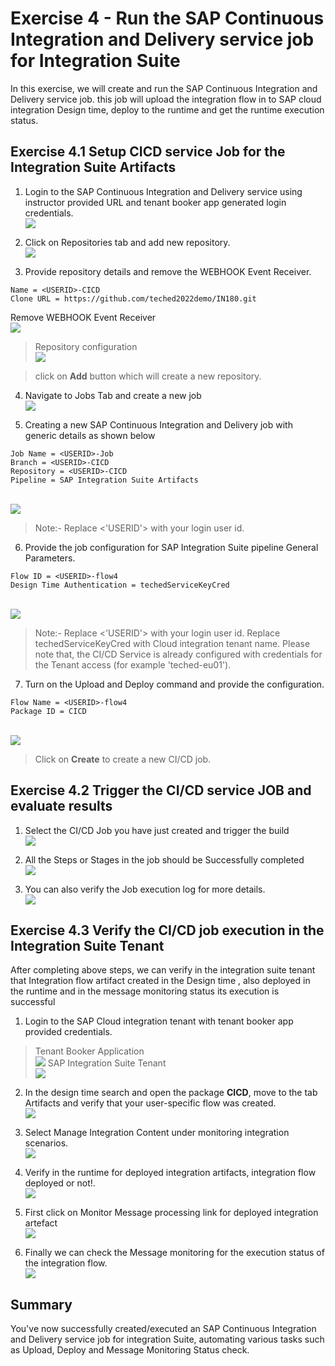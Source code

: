 # Exercise 4 - Run the SAP Continuous Integration and Delivery service job for Integration Suite

In this exercise, we will create and run the SAP Continuous Integration and Delivery service job. this job will upload the integration flow in to SAP cloud integration Design time, deploy to the runtime and get the runtime execution status.

## Exercise 4.1 Setup CICD service Job for the Integration Suite Artifacts

1. Login to the SAP Continuous Integration and Delivery service using instructor provided URL and tenant booker app generated login credentials.
<br>![](/exercises/ex4/images/cicdLogin.png)

2. Click on Repositories tab and add new repository.
<br>![](/exercises/ex4/images/createRepo.png)

3. Provide repository details and remove the WEBHOOK Event Receiver.
```
Name = <USERID>-CICD
Clone URL = https://github.com/teched2022demo/IN180.git
```
Remove WEBHOOK Event Receiver
<br>![](/exercises/ex4/images/RemoveWebhook.png)
>Repository configuration
<br>![](/exercises/ex4/images/repodetails.png)

 >click on **Add** button which will create a new repository.

4. Navigate to Jobs Tab and create a new job
<br>![](/exercises/ex4/images/JobsTab.png)

5. Creating a new SAP Continuous Integration and Delivery job with  generic details as shown below
```
Job Name = <USERID>-Job
Branch = <USERID>-CICD
Repository = <USERID>-CICD
Pipeline = SAP Integration Suite Artifacts
```
<br>![](/exercises/ex4/images/cicdjobcreate.png)
>Note:- Replace <'USERID'> with your login user id.

6. Provide the job configuration for SAP Integration Suite pipeline General Parameters.  
```
Flow ID = <USERID>-flow4
Design Time Authentication = techedServiceKeyCred
```
<br>![](/exercises/ex4/images/generalparameters.png)
>Note:- Replace <'USERID'> with your login user id.
>Replace techedServiceKeyCred with Cloud integration tenant name.
Please note that, the CI/CD Service is already configured with credentials for the Tenant access (for example 'teched-eu01').

7. Turn on the Upload and Deploy command and provide the configuration.
```
Flow Name = <USERID>-flow4
Package ID = CICD
```
<br>![](/exercises/ex4/images/createjob.png)

>Click on **Create** to create a new CI/CD job.

## Exercise 4.2 Trigger the CI/CD service JOB and evaluate results
1. Select the CI/CD Job you have just created and trigger the build
<br>![](/exercises/ex4/images/triggerJob.png)

2. All the Steps or Stages in the job should be Successfully completed
 <br>![](/exercises/ex4/images/jobcomplete.png)

3. You can also verify the Job execution log for more details.
<br>![](/exercises/ex4/images/joblog.png)

## Exercise 4.3 Verify the CI/CD job execution in the Integration Suite Tenant

After completing above steps, we can verify in the integration suite tenant that Integration flow artifact created in the Design time , also deployed in the runtime and in the message monitoring status its execution is successful


1. Login to the SAP Cloud integration tenant with tenant booker app provided credentials.
>Tenant Booker Application
<br>![](/exercises/ex2/images/TenantBooker.png)
>SAP Integration Suite Tenant
<br>![](/exercises/ex2/images/cpilogin.png)

2. In the design time search and open the package **CICD**, move to the tab Artifacts and verify that your user-specific flow was created.
<br>![](/exercises/ex2/images/designtime.png)

3. Select Manage Integration Content under monitoring integration scenarios.
<br>![](/exercises/ex2/images/manageIntegrationContent.png)

4. Verify in the runtime for deployed integration artifacts, integration flow deployed or not!.
 <br>![](/exercises/ex2/images/runtime.png)

5. First click on Monitor Message processing link for deployed integration artefact
<br>![](/exercises/ex2/images/MonitorMessageProcessing.png)

6. Finally we can check the Message monitoring for the execution status of the integration flow.
<br>![](/exercises/ex2/images/messagemonitor.png)

## Summary

You've now successfully created/executed an SAP Continuous Integration and Delivery service job for integration Suite, automating various tasks such as Upload, Deploy and Message Monitoring Status check.
